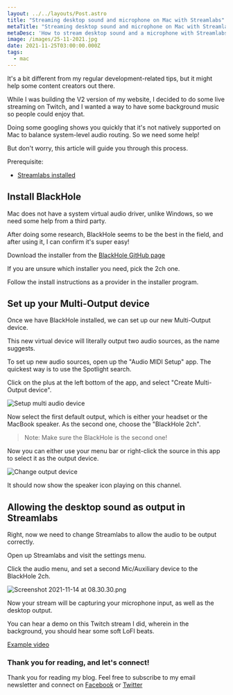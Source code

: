 ```yaml
---
layout: ../../layouts/Post.astro
title: "Streaming desktop sound and microphone on Mac with Streamlabs"
metaTitle: "Streaming desktop sound and microphone on Mac with Streamlabs"
metaDesc: 'How to stream desktop sound and a microphone with Streamlabs on Twitch'
image: /images/25-11-2021.jpg
date: 2021-11-25T03:00:00.000Z
tags:
  - mac
---
```

It's a bit different from my regular development-related tips, but it might help some content creators out there.

While I was building the V2 version of my website, I decided to do some live streaming on Twitch, and I wanted a way to have some background music so people could enjoy that.

Doing some googling shows you quickly that it's not natively supported on Mac to balance system-level audio routing.
So we need some help!

But don't worry, this article will guide you through this process.

Prerequisite:
- [Streamlabs installed](https://streamlabs.com/)

## Install BlackHole

Mac does not have a system virtual audio driver, unlike Windows, so we need some help from a third party.

After doing some research, BlackHole seems to be the best in the field, and after using it, I can confirm it's super easy!

Download the installer from the [BlackHole GitHub page](https://github.com/ExistentialAudio/BlackHole)

If you are unsure which installer you need, pick the 2ch one.

Follow the install instructions as a provider in the installer program.

## Set up your Multi-Output device

Once we have BlackHole installed, we can set up our new Multi-Output device.

This new virtual device will literally output two audio sources, as the name suggests.

To set up new audio sources, open up the "Audio MIDI Setup" app. The quickest way is to use the Spotlight search.

Click on the plus at the left bottom of the app, and select "Create Multi-Output device".

![Setup multi audio device](https://cdn.hashnode.com/res/hashnode/image/upload/v1636871076243/TTw0kaPMq.png)

Now select the first default output, which is either your headset or the MacBook speaker.
As the second one, choose the "BlackHole 2ch".

> Note: Make sure the BlackHole is the second one!

Now you can either use your menu bar or right-click the source in this app to select it as the output device.

![Change output device](https://cdn.hashnode.com/res/hashnode/image/upload/v1636871246343/kxbMqy90v.png)

It should now show the speaker icon playing on this channel.

## Allowing the desktop sound as output in Streamlabs

Right, now we need to change Streamlabs to allow the audio to be output correctly.

Open up Streamlabs and visit the settings menu.

Click the audio menu, and set a second Mic/Auxiliary device to the BlackHole 2ch.

![Screenshot 2021-11-14 at 08.30.30.png](https://cdn.hashnode.com/res/hashnode/image/upload/v1636871451313/db8Enf6co.png)

Now your stream will be capturing your microphone input, as well as the desktop output.

You can hear a demo on this Twitch stream I did, wherein in the background, you should hear some soft LoFI beats.

[Example video](https://www.youtube.com/watch?v=7fCEenL3kHU)

### Thank you for reading, and let's connect!

Thank you for reading my blog. Feel free to subscribe to my email newsletter and connect on [Facebook](https://www.facebook.com/DailyDevTipsBlog) or [Twitter](https://twitter.com/DailyDevTips1)
